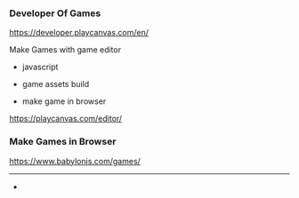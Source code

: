 ### Developer Of Games

https://developer.playcanvas.com/en/

Make Games with game editor

- javascript

- game assets build
- make game in browser

https://playcanvas.com/editor/



### Make Games in Browser 

https://www.babylonjs.com/games/



----------



                    
  <script type="text/javascript" src="https://s3.tradingview.com/external-embedding/embed-widget-ticker-tape.js" async>
  {
  "symbols": [
    {
      "description": "Nvida",
      "proName": "NASDAQ:NVDA"
    },
    {
      "description": "",
      "proName": "NASDAQ:AMD"
    },
    {
      "description": "Microsoft",
      "proName": "NASDAQ:MSFT"
    },
    {
      "description": "Ethereum",
      "proName": "BITSTAMP:ETHUSD"
    },
    {
      "description": "Bitcoin",
      "proName": "BITFINEX:BTCUSD"
    }
  ],
  "showSymbolLogo": true,
  "colorTheme": "light",
  "isTransparent": false,
  "displayMode": "regular",
  "locale": "en"
}
  </script>
+
